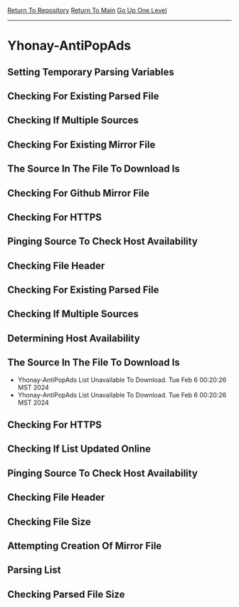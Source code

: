 [Return To Repository](https://github.com/DigitalWarrior/piholeparser/)
[Return To Main](https://github.com/DigitalWarrior/piholeparser/blob/master/RecentRunLogs/Mainlog.md)
[Go Up One Level](https://github.com/DigitalWarrior/piholeparser/blob/master/RecentRunLogs/TopLevelScripts/30-Processing-External-Blacklists.md)
____________________________________
# Yhonay-AntiPopAds
## Setting Temporary Parsing Variables
## Checking For Existing Parsed File
## Checking If Multiple Sources
## Checking For Existing Mirror File
## The Source In The File To Download Is
## Checking For Github Mirror File
## Checking For HTTPS
## Pinging Source To Check Host Availability
## Checking File Header
## Checking For Existing Parsed File
## Checking If Multiple Sources
## Determining Host Availability
## The Source In The File To Download Is
* Yhonay-AntiPopAds List Unavailable To Download. Tue Feb  6 00:20:26 MST 2024
* Yhonay-AntiPopAds List Unavailable To Download. Tue Feb  6 00:20:26 MST 2024
## Checking For HTTPS
## Checking If List Updated Online
## Pinging Source To Check Host Availability
## Checking File Header
## Checking File Size
## Attempting Creation Of Mirror File
## Parsing List
## Checking Parsed File Size
